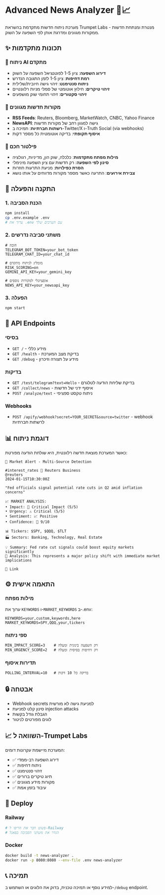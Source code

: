 # Advanced News Analyzer 🚨📈

מערכת ניתוח חדשות מתקדמת בהשראת Trumpet Labs - מנטרת ומנתחת חדשות ממקורות מגוונים ומדרגת אותן לפי השפעה על השוק.

## ✨ תכונות מתקדמות

### 🧠 ניתוח AI מתקדם
- **דירוג השפעה**: ציון 1-5 לפוטנציאל השפעה על השוק
- **רמת דחיפות**: ציון 1-5 לזמן התגובה הנדרש
- **ניתוח סנטימנט**: זיהוי גישה חיובית/שלילית
- **זיהוי טיקרים**: חילוץ אוטומטי של סמלי מניות רלוונטיים
- **זיהוי סקטורים**: זיהוי תחומי שוק מושפעים

### 📰 מקורות חדשות מגוונים
- **RSS Feeds**: Reuters, Bloomberg, MarketWatch, CNBC, Yahoo Finance
- **NewsAPI**: גישה למגוון רחב של מקורות חדשות
- **רשתות חברתיות**: תמיכה ב-Twitter/X ו-Truth Social (via webhooks)
- **איסוף תקופתי**: בדיקה אוטומטית כל מספר דקות

### 🎯 פילטור חכם
- **מילות מפתח מתקדמות**: כלכלה, שוק הון, מדיניות, רגולציה
- **סינון לפי השפעה**: רק חדשות עם ציון השפעה מינימלי
- **הסרת כפילויות**: מניעת התרעות חוזרות
- **צבירת אירועים**: התרעה כאשר מספר מקורות מדווחים על אותו נושא

## 🚀 התקנה והפעלה

### 1. הכנת הסביבה
```bash
npm install
cp .env.example .env
# ערוך את .env עם הערכים שלך
```

### 2. משתני סביבה נדרשים
```env
# חובה
TELEGRAM_BOT_TOKEN=your_bot_token
TELEGRAM_CHAT_ID=your_chat_id

# מומלץ לניתוח מתקדם
RISK_SCORING=on
GEMINI_API_KEY=your_gemini_key

# אופציונלי למקורות נוספים
NEWS_API_KEY=your_newsapi_key
```

### 3. הפעלה
```bash
npm start
```

## 🔧 API Endpoints

### בסיסי
- `GET /` - מידע כללי
- `GET /health` - בדיקת מצב המערכת
- `GET /debug` - מידע על תצורה וזיכרון

### בדיקות
- `GET /test/telegram?text=Hello` - בדיקת שליחת הודעה לטלגרם
- `GET /collect/news` - איסוף ידני של חדשות
- `POST /analyze/text` - ניתוח טקסט ספציפי

### Webhooks
- `POST /apify/webhook?secret=YOUR_SECRET&source=twitter` - webhook לרשתות חברתיות

## 📊 דוגמת ניתוח

כאשר המערכת מוצאת חדשה רלוונטית, היא שולחת הודעה מפורטת:

```
🚨 Market Alert - Multi-Source Detection

#interest_rates 📰 Reuters Business
@reuters
2024-01-15T10:30:00Z

"Fed officials signal potential rate cuts in Q2 amid inflation concerns"

📈 MARKET ANALYSIS:
• Impact: 🚨 Critical Impact (5/5)
• Urgency: ⚠️ Critical (5/5)  
• Sentiment: 📈 Positive
• Confidence: 🎯 9/10

📊 Tickers: $SPY, $QQQ, $TLT
🏭 Sectors: Banking, Technology, Real Estate

💡 Summary: Fed rate cut signals could boost equity markets significantly
🧠 Analysis: This represents a major policy shift with immediate market implications

🔗 Link
```

## ⚙️ התאמה אישית

### מילות מפתח
ערוך את `KEYWORDS` ו-`MARKET_KEYWORDS` ב-.env:
```env
KEYWORDS=your,custom,keywords,here
MARKET_KEYWORDS=SPY,QQQ,your,tickers
```

### ספי ניתוח
```env
MIN_IMPACT_SCORE=3    # רק השפעה בינונית ומעלה
MIN_URGENCY_SCORE=2   # רק דחיפות בסיסית ומעלה
```

### תדירות איסוף
```env
POLLING_INTERVAL=10   # בדיקה כל 10 דקות
```

## 🔒 אבטחה

- Webhook secrets למניעת גישה לא מורשית
- סינון קלט למניעת injection attacks
- הגבלת גודל בקשות
- לוגים מפורטים לניטור

## 📈 השוואה ל-Trumpet Labs

המערכת מיישמת עקרונות דומים:
- ✅ דירוג השפעה רב-ממדי
- ✅ ניתוח דחיפות  
- ✅ זיהוי סנטימנט
- ✅ תיוג טיקרים ברורים
- ✅ מקורות מידע מגוונים
- ✅ עיבוד בזמן אמת

## 🚀 Deploy

### Railway
```bash
# פשוט חבר את הריפו ל-Railway
# הגדר את משתני הסביבה בפאנל
```

### Docker
```bash
docker build -t news-analyzer .
docker run -p 8080:8080 --env-file .env news-analyzer
```

## 📞 תמיכה

למידע נוסף או תמיכה טכנית, בדוק את הלוגים או השתמש ב-`/debug` endpoint.
